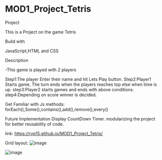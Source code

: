 # MOD1_Project_Tetris

Project

This is a Project on the game Tetris

Build with 

JavaScript,HTML and CSS

Description

-This game is played with 2 players

Step1:The player Enter their name and hit Lets Play button.
Step2:Player1 Starts game, The turn ends when the players reaches top else when time is up.
step3:Player2 starts games and ends with above conditions.
step4:Depending on score winner is decided.

Get Familiar with Js methods:
forEach(),Some(),contains(),add(),remove(),every()


Future Implementation
Display CountDown Timer.
modularizing the project for better reusability of code.

 link: https://rvp15.github.io/MOD1_Project_Tetris/


Grid layout:
![image](https://user-images.githubusercontent.com/110572735/191032910-aebf22a6-79f1-446e-a9aa-b513a5a5c8fc.png)




![image](https://user-images.githubusercontent.com/110572735/191055582-0bae4b0e-33aa-467b-af60-1d896004654a.png)


